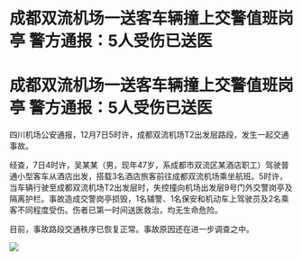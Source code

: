 # 成都双流机场一送客车辆撞上交警值班岗亭 警方通报：5人受伤已送医

# 成都双流机场一送客车辆撞上交警值班岗亭 警方通报：5人受伤已送医

四川机场公安通报，12月7日5时许，成都双流机场T2出发层路段，发生一起交通事故。

经查，7日4时许，吴某某（男，现年47岁，系成都市双流区某酒店职工）驾驶普通小型客车从酒店出发，搭载3名酒店旅客前往成都双流机场乘坐航班。5时许，当车辆行驶至成都双流机场T2出发层时，失控撞向机场出发层9号门外交警岗亭及隔离护栏。事故造成交警岗亭损毁，1名辅警、1名保安和机动车上驾驶员及2名乘客不同程度受伤。伤者已第一时间送医救治，均无生命危险。

目前，事故路段交通秩序已恢复正常。事故原因还在进一步调查之中。

![](https://inews.gtimg.com/news_bt/OapiPbGfWmWesu6ZnLAMz7edsLjPEJc3CsQNuu6C5DnesAA/1000)


